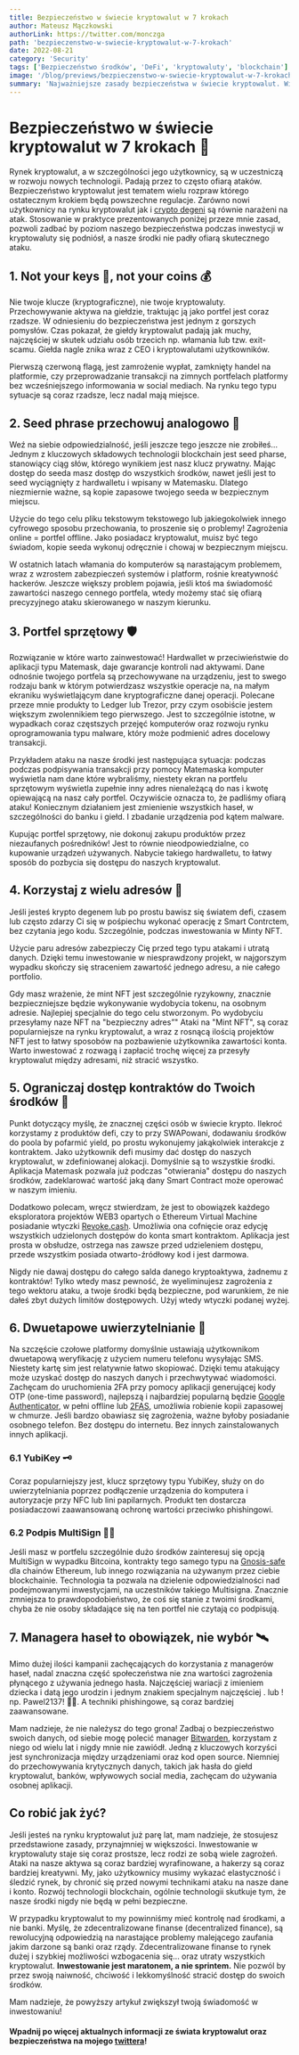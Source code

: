 ```yaml
---
title: Bezpieczeństwo w świecie kryptowalut w 7 krokach
author: Mateusz Mączkowski
authorLink: https://twitter.com/monczga
path: 'bezpieczenstwo-w-swiecie-kryptowalut-w-7-krokach'
date: 2022-08-21
category: 'Security'
tags: ['Bezpieczeństwo środków', 'DeFi', 'kryptowaluty', 'blockchain']
image: '/blog/previews/bezpieczenstwo-w-swiecie-kryptowalut-w-7-krokach.png'
summary: 'Najważniejsze zasady bezpieczeństwa w świecie kryptowalut. Wielu z nich nie stosują nawet starzy hodlerzy! Nie popełniaj tego błędu i dowiedz się jak zabezpieczyć swoje środki by nie wpadły w niepowołane ręce'
---
```


# Bezpieczeństwo w świecie kryptowalut w 7 krokach 🔐

Rynek kryptowalut, a w szczególności jego użytkownicy, są w uczestniczą w rozwoju nowych technologii. Padają przez to często ofiarą ataków. Bezpieczeństwo kryptowalut jest tematem wielu rozpraw którego ostatecznym krokiem będą powszechne regulacje. Zarówno nowi użytkownicy na rynku kryptowalut jak i [crypto degeni](https://www.coingecko.com/en/glossary/degen) są równie narażeni na atak.
Stosowanie w praktyce prezentowanych poniżej przeze mnie zasad, pozwoli zadbać by poziom naszego bezpieczeństwa podczas inwestycji w kryptowaluty się podniósł, a nasze środki nie padły ofiarą skutecznego ataku.

## 1. Not your keys 🔑, not your coins 💰

Nie twoje klucze (kryptograficzne), nie twoje kryptowaluty. Przechowywanie aktywa na giełdzie, traktując ją jako portfel jest coraz rzadsze. W odniesieniu do bezpieczeństwa jest jednym z gorszych pomysłów. Czas pokazał, że giełdy kryptowalut padają jak muchy, najczęściej w skutek udziału osób trzecich np. włamania lub tzw. exit-scamu. Giełda nagle znika wraz z CEO i kryptowalutami użytkowników.

Pierwszą czerwoną flagą, jest zamrożenie wypłat, zamknięty handel na platformie, czy przeprowadzanie transakcji na zimnych portfelach platformy bez wcześniejszego informowania w social mediach. Na rynku tego typu sytuacje są coraz rzadsze, lecz nadal mają miejsce.


## 2. Seed phrase przechowuj analogowo 📝

Weź na siebie odpowiedzialność, jeśli jeszcze tego jeszcze nie zrobiłeś… Jednym z kluczowych składowych technologii blockchain jest seed pharse, stanowiący ciąg słów, którego wynikiem jest nasz klucz prywatny. Mając dostęp do seeda masz dostęp do wszystkich środków, nawet jeśli jest to seed wyciągnięty z hardwalletu i wpisany w Matemasku. Dlatego niezmiernie ważne, są kopie zapasowe twojego seeda w bezpiecznym miejscu.

Użycie do tego celu pliku tekstowym tekstowego lub jakiegokolwiek innego cyfrowego sposobu przechowania, to proszenie się o problemy! Zagrożenia online = portfel offline. Jako posiadacz kryptowalut, muisz być tego świadom, kopie seeda wykonuj odręcznie i chowaj w bezpiecznym miejscu.

W ostatnich latach włamania do komputerów są narastającym problemem, wraz z wzrostem zabezpieczeń systemów i platform, rośnie kreatywność hackerów. Jeszcze większy problem pojawia, jeśli ktoś ma świadomość zawartości naszego cennego portfela, wtedy możemy stać się ofiarą precyzyjnego ataku skierowanego w naszym kierunku.

## 3. Portfel sprzętowy 🛡

Rozwiązanie w które warto zainwestować! Hardwallet w przeciwieństwie do aplikacji typu Matemask, daje gwarancje kontroli nad aktywami. Dane odnośnie twojego portfela są przechowywane na urządzeniu, jest to swego rodzaju bank w którym potwierdzasz wszystkie operacje na, na małym ekraniku wyświetlającym dane kryptograficzne danej operacji. Polecane przeze mnie produkty to Ledger lub Trezor, przy czym osobiście jestem większym zwolennikiem tego pierwszego. Jest to szczególnie istotne, w wypadkach coraz częstszych przejęć komputerów oraz rozwoju rynku oprogramowania typu malware, który może podmienić adres docelowy transakcji.

Przykładem ataku na nasze środki jest następująca sytuacja: podczas podczas podpisywania transakcji przy pomocy Matemaska komputer wyświetla nam dane które wybraliśmy, niestety ekran na portfelu sprzętowym wyświetla zupełnie inny adres nienależącą do nas i kwotę opiewającą na nasz cały portfel. Oczywiście oznacza to, że padliśmy ofiarą ataku! Koniecznym działaniem jest zmienienie wszystkich haseł, w szczególności do banku i giełd. I zbadanie urządzenia pod kątem malware.

Kupując portfel sprzętowy, nie dokonuj zakupu produktów przez niezaufanych pośredników! Jest to równie nieodpowiedzialne, co kupowanie urządzeń używanych. Nabycie takiego hardwalletu, to łatwy sposób do pozbycia się dostępu do naszych kryptowalut.

## 4. Korzystaj z wielu adresów 🧮

Jeśli jesteś krypto degenem lub po prostu bawisz się światem defi, czasem lub często zdarzy Ci się w pośpiechu wykonać operację z Smart Contrctem, bez czytania jego kodu. Szczególnie, podczas inwestowania w Minty NFT.

Użycie paru adresów zabezpieczy Cię przed tego typu atakami i utratą danych. Dzięki temu inwestowanie w niesprawdzony projekt, w najgorszym wypadku skończy się straceniem zawartość jednego adresu, a nie całego portfolio.

Gdy masz wrażenie, że mint NFT jest szczególnie ryzykowny, znacznie bezpieczniejsze będzie wykonywanie wydobycia tokenu, na osobnym adresie. Najlepiej specjalnie do tego celu stworzonym. Po wydobyciu przesyłamy naze NFT na "bezpieczny adres”" Ataki na "Mint NFT", są coraz popularniejsze na rynku kryptowalut, a wraz z rosnącą ilością projektów NFT jest to łatwy sposobów na pozbawienie użytkownika zawartości konta. Warto inwestować z rozwagą i zapłacić trochę więcej za przesyły kryptowalut między adresami, niż stracić wszystko.

## 5. Ograniczaj dostęp kontraktów do Twoich środków 🚧

Punkt dotyczący myślę, że znacznej części osób w świecie krypto. Ilekroć korzystamy z produktów defi, czy to przy SWAPowani, dodawaniu środków do poola by pofarmić yield, po prostu wykonujemy jakąkolwiek interakcje z kontraktem. Jako użytkownik defi musimy dać dostęp do naszych kryptowalut, w zdefiniowanej alokacji. Domyślnie są to wszystkie środki. Aplikacja Matemask pozwala już podczas "otwierania" dostępu do naszych środków, zadeklarować wartość jaką dany Smart Contract może operować w naszym imieniu.

Dodatkowo polecam, wręcz stwierdzam, że jest to obowiązek każdego eksploratora projektów WEB3 opartych o Ethereum Virtual Machine posiadanie wtyczki [Revoke.cash](https://revoke.cash/). Umożliwia ona cofnięcie oraz edycję wszystkich udzielonych dostępów do konta smart kontraktom. Aplikacja jest prosta w obsłudze, ostrzega nas zawsze przed udzieleniem dostępu, przede wszystkim posiada otwarto-źródłowy kod i jest darmowa.

Nigdy nie dawaj dostępu do całego salda danego kryptoaktywa, żadnemu z kontraktów! Tylko wtedy masz pewność, że wyeliminujesz zagrożenia z tego wektoru ataku, a twoje środki będą bezpieczne, pod warunkiem, że nie dałeś zbyt dużych limitów dostępowych. Użyj wtedy wtyczki podanej wyżej.

## 6. Dwuetapowe uwierzytelnianie 🚦

Na szczęście czołowe platformy domyślnie ustawiają użytkownikom dwuetapową weryfikację z użyciem numeru telefonu wysyłając SMS. Niestety kartę sim jest relatywnie łatwo skopiować. Dzięki temu atakujący może uzyskać dostęp do naszych danych i przechwytywać wiadomości. Zachęcam do uruchomienia 2FA przy pomocy aplikacji generującej kody OTP (one-time password), najlepszą i najbardziej popularną będzie [Google Authenticator](https://support.google.com/accounts/answer/1066447?hl=pl-pl), w pełni offline lub [2FAS](https://2fas.com/), umożliwia robienie kopii zapasowej w chmurze.
Jeśli bardzo obawiasz się zagrożenia, ważne byłoby posiadanie osobnego telefon. Bez dostępu do internetu. Bez innych zainstalowanych innych aplikacji.

### 6.1 YubiKey 🗝

Coraz popularniejszy jest, klucz sprzętowy typu YubiKey, służy on do uwierzytelniania poprzez podłączenie urządzenia do komputera i autoryzacje przy NFC lub lini papilarnych. Produkt ten dostarcza posiadaczowi zaawansowaną ochronę wartości przeciwko phishingowi.

### 6.2 Podpis MultiSign ✍🏻

Jeśli masz w portfelu szczególnie dużo środków zainteresuj się opcją MultiSign w wypadku Bitcoina, kontrakty tego samego typu na [Gnosis-safe](https://gnosis-safe.io/) dla chainów Ethereum, lub innego rozwiązania na używanym przez ciebie blockchainie. Technologia ta pozwala na dzielenie odpowiedzialności nad podejmowanymi inwestycjami, na uczestników takiego Multisigna. Znacznie zmniejsza to prawdopodobieństwo, że coś się stanie z twoimi środkami, chyba że nie osoby składające się na ten portfel nie czytają co podpisują.

## 7. Managera haseł to obowiązek, nie wybór 🛰

Mimo dużej ilości kampanii zachęcających do korzystania z managerów haseł, nadal znaczna część społeczeństwa nie zna wartości zagrożenia płynącego z używania jednego hasła. Najczęściej wariacji z imieniem dziecka i datą jego urodzin i jednym znakiem specjalnym najczęściej . lub ! np. Pawel2137! 🤦🏻. A techniki phishingowe, są coraz bardziej zaawansowane.

Mam nadzieje, że nie należysz do tego grona! Zadbaj o bezpieczeństwo swoich danych, od siebie mogę polecić manager [Bitwarden](https://bitwarden.com/), korzystam z niego od wielu lat i nigdy mnie nie zawiódł. Jedną z kluczowych korzyści jest synchronizacja między urządzeniami oraz kod open source. Niemniej do przechowywania krytycznych danych, takich jak hasła do giełd kryptowalut, banków, wpływowych social media, zachęcam do używania osobnej aplikacji.

## Co robić jak żyć?

Jeśli jesteś na rynku kryptowalut już parę lat, mam nadzieje, że stosujesz przedstawione zasady, przynajmniej w większości. Inwestowanie w kryptowaluty staje się coraz prostsze, lecz rodzi ze sobą wiele zagrożeń. Ataki na nasze aktywa są coraz bardziej wyrafinowane, a hakerzy są coraz bardziej kreatywni. My, jako użytkownicy musimy wykazać elastyczność i śledzić rynek, by chronić się przed nowymi technikami ataku na nasze dane i konto. Rozwój technologii blockchain, ogólnie technologii skutkuje tym, że nasze środki nigdy nie będą w pełni bezpieczne.

W przypadku kryptowalut to my powinniśmy mieć kontrolę nad środkami, a nie banki. Myślę, że zdecentralizowane finanse (decentralized finance), są rewolucyjną odpowiedzią na narastające problemy malejącego zaufania jakim darzone są banki oraz rządy. Zdecentralizowane finanse to rynek dużej i szybkiej możliwości wzbogacenia się... oraz utraty wszystkich kryptowalut. **Inwestowanie jest maratonem, a nie sprintem.** Nie pozwól by przez swoją naiwność, chciwość i lekkomyślność stracić dostęp do swoich środków.

Mam nadzieje, że powyższy artykuł zwiększył twoją świadomość w inwestowaniu!

#### Wpadnij po więcej aktualnych informacji ze świata kryptowalut oraz bezpieczeństwa na mojego [twittera](https://twitter.com/monczga)!